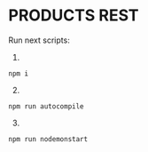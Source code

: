 # PRODUCTS REST

Run next scripts: 

1.
```
npm i
```
2.
```
npm run autocompile
```
3.
```
npm run nodemonstart
```

